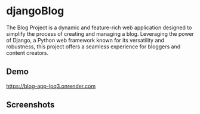 
# djangoBlog

The  Blog Project is a dynamic and feature-rich web application designed to simplify the process of creating and managing a blog. Leveraging the power of Django, a Python web framework known for its versatility and robustness, this project offers a seamless experience for bloggers and content creators.



## Demo

https://blog-app-lpq3.onrender.com


## Screenshots


